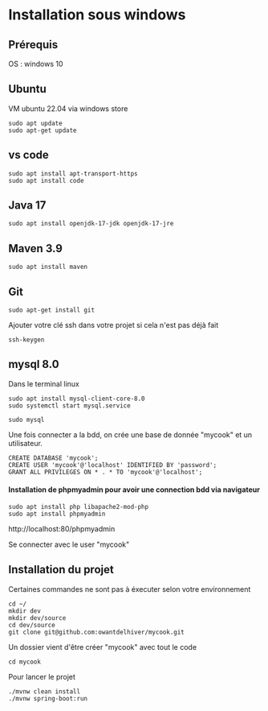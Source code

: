# Installation sous windows

## Prérequis
OS : windows 10

## Ubuntu
VM ubuntu 22.04 via windows store

``` 
sudo apt update 
sudo apt-get update
```

## vs code

```
sudo apt install apt-transport-https
sudo apt install code
```

## Java 17

```
sudo apt install openjdk-17-jdk openjdk-17-jre

```

## Maven 3.9

```
sudo apt install maven
```

## Git

```
sudo apt-get install git
```

Ajouter votre clé ssh dans votre projet si cela n'est pas déjà fait

```
ssh-keygen
```

## mysql 8.0

Dans le terminal linux
```
sudo apt install mysql-client-core-8.0
sudo systemctl start mysql.service

sudo mysql
```

Une fois connecter a la bdd, on crée une base de donnée "mycook" et un utilisateur.

```
CREATE DATABASE 'mycook';
CREATE USER 'mycook'@'localhost' IDENTIFIED BY 'password';
GRANT ALL PRIVILEGES ON * . * TO 'mycook'@'localhost';
```

#### Installation de phpmyadmin pour avoir une connection bdd via navigateur

```
sudo apt install php libapache2-mod-php
sudo apt install phpmyadmin
```

http://localhost:80/phpmyadmin

Se connecter avec le user "mycook"

## Installation du projet

Certaines commandes ne sont pas à éxecuter selon votre environnement

```
cd ~/
mkdir dev
mkdir dev/source
cd dev/source
git clone git@github.com:owantdelhiver/mycook.git
```

Un dossier vient d'être créer "mycook" avec tout le code

```
cd mycook
```

Pour lancer le projet

```
./mvnw clean install
./mvnw spring-boot:run
```